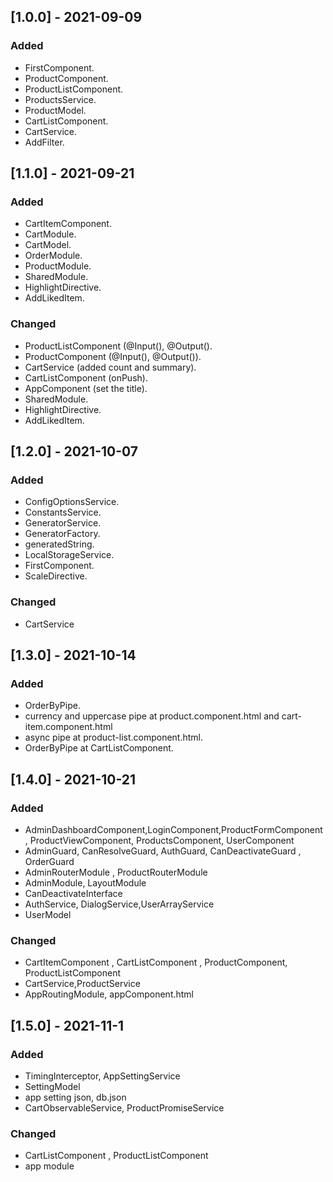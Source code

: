 ## [1.0.0] - 2021-09-09
### Added

- FirstComponent.
- ProductComponent.
- ProductListComponent.
- ProductsService.
- ProductModel.
- CartListComponent.
- CartService.
- AddFilter.
## [1.1.0] - 2021-09-21
### Added

- CartItemComponent.
- CartModule.
- CartModel.
- OrderModule.
- ProductModule.
- SharedModule.
- HighlightDirective.
- AddLikedItem.
### Changed

- ProductListComponent (@Input(), @Output().
- ProductComponent (@Input(), @Output()).
- CartService (added count and summary).
- CartListComponent (onPush).
- AppComponent (set the title).
- SharedModule.
- HighlightDirective.
- AddLikedItem.

## [1.2.0] - 2021-10-07
### Added

- ConfigOptionsService.
- ConstantsService.
- GeneratorService.
- GeneratorFactory.
- generatedString.
- LocalStorageService.
- FirstComponent.
- ScaleDirective.
### Changed

- CartService 


## [1.3.0] - 2021-10-14
### Added

- OrderByPipe.
- currency and uppercase pipe at product.component.html and cart-item.component.html
- async pipe at product-list.component.html.
- OrderByPipe at CartListComponent.

## [1.4.0] - 2021-10-21
### Added

- AdminDashboardComponent,LoginComponent,ProductFormComponent , ProductViewComponent, ProductsComponent, UserComponent
- AdminGuard, CanResolveGuard, AuthGuard, CanDeactivateGuard , OrderGuard
- AdminRouterModule , ProductRouterModule
- AdminModule, LayoutModule
- CanDeactivateInterface
- AuthService, DialogService,UserArrayService
- UserModel

### Changed

- CartItemComponent , CartListComponent , ProductComponent, ProductListComponent
- CartService,ProductService
- AppRoutingModule, appComponent.html
## [1.5.0] - 2021-11-1
### Added

- TimingInterceptor, AppSettingService
- SettingModel
- app setting json, db.json
- CartObservableService, ProductPromiseService

### Changed

- CartListComponent ,  ProductListComponent
- app module